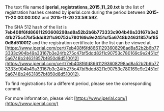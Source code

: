 The text file named **iperial_registrations_2015_11_20.txt** is the list of registration hashes created by iperial.com during the period between **2015-11-20 00:00:00Z** and **2015-11-20 23:59:59Z**.

The SHA 512 hash of the list is **7eb408f6fd86611293608298ad8a52b2b6b773333c904b49a33167b3e24fb275c47bf5ddd82f1c90753c780169c9e2451cf5a6748b24631857bf850d8d510012** and the registration certificate for the list can be viewed at [https://www.iperial.com/cert/7eb408f6fd86611293608298ad8a52b2b6b773333c904b49a33167b3e24fb275c47bf5ddd82f1c90753c780169c9e2451cf5a6748b24631857bf850d8d510012](https://www.iperial.com/cert/7eb408f6fd86611293608298ad8a52b2b6b773333c904b49a33167b3e24fb275c47bf5ddd82f1c90753c780169c9e2451cf5a6748b24631857bf850d8d510012).

To find registrations for a different period, please see the corresponding commit.

For more information, please visit [https://www.iperial.com/](https://www.iperial.com/)
